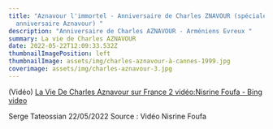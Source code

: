 ```yaml
---
title: "Aznavour l'immortel - Anniversaire de Charles ZNAVOUR (spéciale
  anniversaire Aznavour) "
description: "Anniversaire de Charles AZNAVOUR - Arméniens Evreux "
summary: La vie de Charles AZNAVOUR
date: 2022-05-22T12:09:33.532Z
thumbnailImagePosition: left
thumbnailImage: assets/img/charles-aznavour-à-cannes-1999.jpg
coverimage: assets/img/charles-aznavour-3.jpg
---
```

<!--StartFragment-->
(Vidéo)
[La Vie De Charles Aznavour sur France 2 vidéo:Nisrine Foufa - Bing video](https://www.bing.com/videos/search?q=biographie+Charles+Aznavour&&view=detail&mid=65976C9DDD1F72A3268965976C9DDD1F72A32689&&FORM=VDRVSR)

<!--EndFragment-->

Serge Tateossian 22/05/2022
Source : Vidéo Nisrine Foufa 